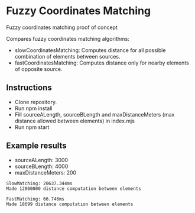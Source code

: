 # Fuzzy Coordinates Matching
Fuzzy coordinates matching proof of concept

Compares fuzzy coordinates matching algorithms: 
  - slowCoordinatesMatching: Computes distance for all possible combination of elements between sources.
  - fastCoordinatesMatching: Computes distance only for nearby elements of opposite source.
  
 ## Instructions
 
- Clone repository.
- Run npm install
- Fill sourceALength, sourceBLength and maxDistanceMeters (max distance allowed between elements) in index.mjs
- Run npm start

## Example results

- sourceALength: 3000
- sourceBLength: 4000
- maxDistanceMeters: 200

```
SlowMatching: 20637.344ms
Made 12000000 distance computation between elements

FastMatching: 66.746ms
Made 18699 distance computation between elements
```

